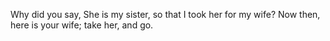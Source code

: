 Why did you say, She is my sister, so that I took her for my wife? Now then, here is your wife; take her, and go.
